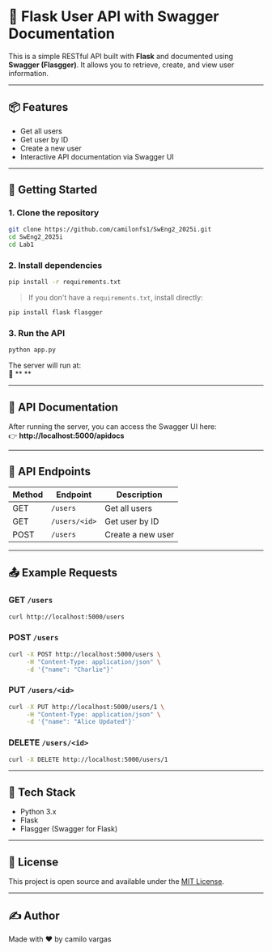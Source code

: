 # 🧾 Flask User API with Swagger Documentation

This is a simple RESTful API built with **Flask** and documented using **Swagger (Flasgger)**. It allows you to retrieve, create, and view user information.

---

## 📦 Features

- Get all users
- Get user by ID
- Create a new user
- Interactive API documentation via Swagger UI

---

## 🚀 Getting Started

### 1. Clone the repository

```bash
git clone https://github.com/camilonfs1/SwEng2_2025i.git
cd SwEng2_2025i
cd Lab1
```

### 2. Install dependencies

```bash
pip install -r requirements.txt
```

> If you don't have a `requirements.txt`, install directly:
```bash
pip install flask flasgger
```

### 3. Run the API

```bash
python app.py
```

The server will run at:  
📍 **     **

---

## 📘 API Documentation

After running the server, you can access the Swagger UI here:  
👉 **http://localhost:5000/apidocs**

---

## 🔗 API Endpoints

| Method | Endpoint         | Description            |
|--------|------------------|------------------------|
| GET    | `/users`         | Get all users          |
| GET    | `/users/<id>`    | Get user by ID         |
| POST   | `/users`         | Create a new user      |

---

## 📤 Example Requests

### GET `/users`
```bash
curl http://localhost:5000/users
```

### POST `/users`
```bash
curl -X POST http://localhost:5000/users \
     -H "Content-Type: application/json" \
     -d '{"name": "Charlie"}'
```

### PUT `/users/<id>`
```bash
curl -X PUT http://localhost:5000/users/1 \
     -H "Content-Type: application/json" \
     -d '{"name": "Alice Updated"}'
```

### DELETE `/users/<id>`
```bash
curl -X DELETE http://localhost:5000/users/1
```
---

## 🧰 Tech Stack

- Python 3.x
- Flask
- Flasgger (Swagger for Flask)

---

## 📄 License

This project is open source and available under the [MIT License](LICENSE).

---

## ✍️ Author

Made with ❤️ by camilo vargas 

